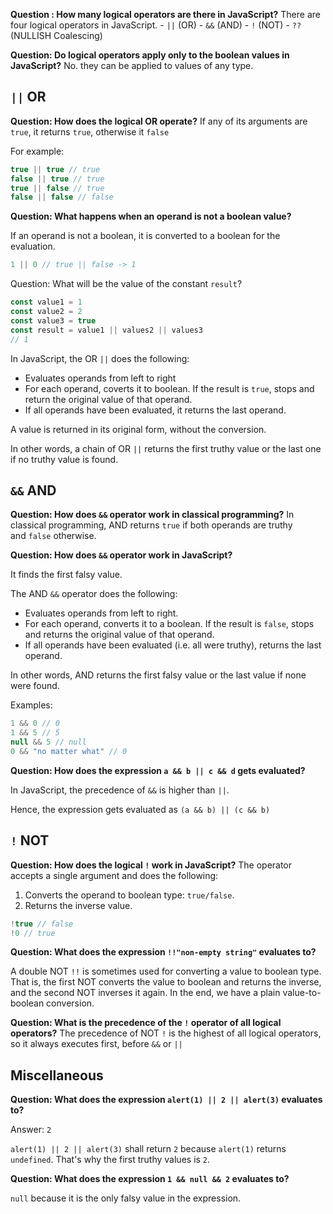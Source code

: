 
**Question : How many logical operators are there in JavaScript?**
There are four logical operators in JavaScript. 
	- `||` (OR)
	- `&&` (AND)
	- `!` (NOT)
	- `??` (NULLISH Coalescing)

**Question: Do logical operators apply only to the boolean values in JavaScript?**
No. they can be applied to values of any type.

## `||` OR

**Question: How does the logical OR operate?**
If any of its arguments are `true`, it returns `true`, otherwise it `false`

For example:
```js
true || true // true
false || true // true
true || false // true
false || false // false
```

**Question: What happens when an operand is not a boolean value?**

If an operand is not a boolean, it is converted to a boolean for the evaluation.

```js
1 || 0 // true || false -> 1
```

Question: What will be the value of the constant `result`?
```js
const value1 = 1
const value2 = 2
const value3 = true
const result = value1 || values2 || values3
// 1
```

In JavaScript, the OR `||` does the following:
- Evaluates operands from left to right
- For each operand, coverts it to boolean. If the result is `true`, stops and return the original value of that operand.
- If all operands have been evaluated, it returns the last operand.

A value is returned in its original form, without the conversion.

In other words, a chain of OR `||` returns the first truthy value or the last one if no truthy value is found.

## `&&` AND

**Question: How does `&&` operator work in classical programming?**
In classical programming, AND returns `true` if both operands are truthy and `false` otherwise.

**Question: How does `&&` operator work in JavaScript?**

It finds the first falsy value.

The AND `&&` operator does the following:
- Evaluates operands from left to right.
- For each operand, converts it to a boolean. If the result is `false`, stops and returns the original value of that operand.
- If all operands have been evaluated (i.e. all were truthy), returns the last operand.

In other words, AND returns the first falsy value or the last value if none were found.

Examples:
```js
1 && 0 // 0
1 && 5 // 5
null && 5 // null
0 && "no matter what" // 0
```

**Question: How does the expression `a && b || c && d` gets evaluated?**

In JavaScript, the precedence of `&&` is higher than `||`.

Hence, the expression gets evaluated as `(a && b) || (c && b)`


## `!` NOT

**Question: How does the logical `!` work in JavaScript?**
The operator accepts a single argument and does the following:

1. Converts the operand to boolean type: `true/false`.
2. Returns the inverse value.

```js
!true // false
!0 // true
```

**Question: What does the expression `!!"non-empty string"` evaluates to?**

A double NOT `!!` is sometimes used for converting a value to boolean type. That is, the first NOT converts the value to boolean and returns the inverse, and the second NOT inverses it again. In the end, we have a plain value-to-boolean conversion.

**Question: What is the precedence of the `!` operator of all logical operators?**
The precedence of NOT `!` is the highest of all logical operators, so it always executes first, before `&&` or `||`

## Miscellaneous

**Question: What does the expression `alert(1) || 2 || alert(3)` evaluates to?**

Answer:  `2`

`alert(1) || 2 || alert(3)` shall return `2` because `alert(1)` returns `undefined`. That's why the first truthy values is `2`.


**Question: What does the expression `1 && null && 2` evaluates to?**

`null` because it is the only falsy value in the expression.


















